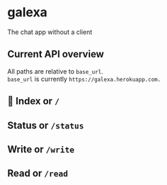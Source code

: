 # galexa
The chat app without a client

## Current API overview

All paths are relative to `base_url`.  
`base_url` is currently `https://galexa.herokuapp.com.`

## 🚧 Index or `/`

## Status or `/status`

## Write or `/write`

## Read or `/read`


